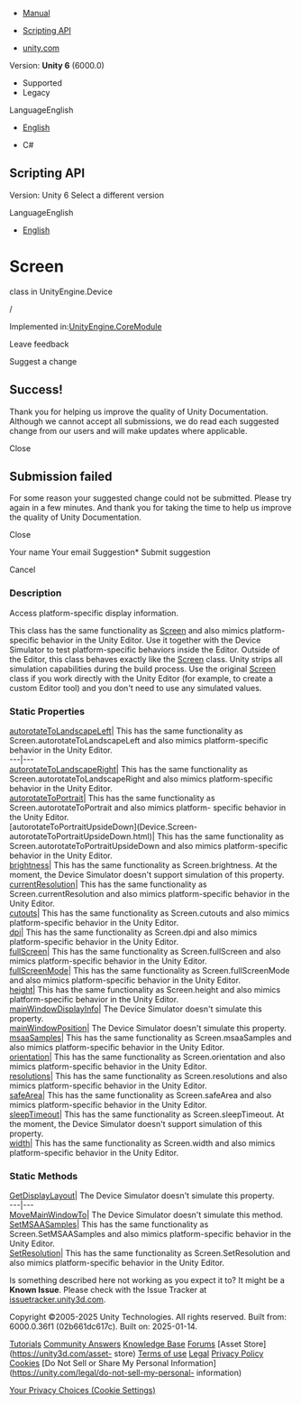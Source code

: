 [ ]()

  * [Manual](../Manual/index.html)
  * [Scripting API](../ScriptReference/index.html)

  * [unity.com](https://unity.com/)

Version: **Unity 6** (6000.0)

  * Supported
  * Legacy

LanguageEnglish

  * [English]()

  * C#

[ ](https://docs.unity3d.com)

## Scripting API

Version: Unity 6 Select a different version

LanguageEnglish

  * [English]()

# Screen

class in UnityEngine.Device

/

Implemented in:[UnityEngine.CoreModule](UnityEngine.CoreModule.html)

Leave feedback

Suggest a change

## Success!

Thank you for helping us improve the quality of Unity Documentation. Although
we cannot accept all submissions, we do read each suggested change from our
users and will make updates where applicable.

Close

## Submission failed

For some reason your suggested change could not be submitted. Please <a>try
again</a> in a few minutes. And thank you for taking the time to help us
improve the quality of Unity Documentation.

Close

Your name Your email Suggestion* Submit suggestion

Cancel

[ ]()

### Description

Access platform-specific display information.

This class has the same functionality as [Screen](Screen.html) and also mimics
platform-specific behavior in the Unity Editor. Use it together with the
Device Simulator to test platform-specific behaviors inside the Editor.
Outside of the Editor, this class behaves exactly like the
[Screen](Screen.html) class. Unity strips all simulation capabilities during
the build process. Use the original [Screen](Screen.html) class if you work
directly with the Unity Editor (for example, to create a custom Editor tool)
and you don't need to use any simulated values.

### Static Properties

[autorotateToLandscapeLeft](Device.Screen-autorotateToLandscapeLeft.html)|
This has the same functionality as Screen.autorotateToLandscapeLeft and also
mimics platform-specific behavior in the Unity Editor.  
---|---  
[autorotateToLandscapeRight](Device.Screen-autorotateToLandscapeRight.html)|
This has the same functionality as Screen.autorotateToLandscapeRight and also
mimics platform-specific behavior in the Unity Editor.  
[autorotateToPortrait](Device.Screen-autorotateToPortrait.html)| This has the
same functionality as Screen.autorotateToPortrait and also mimics platform-
specific behavior in the Unity Editor.  
[autorotateToPortraitUpsideDown](Device.Screen-
autorotateToPortraitUpsideDown.html)| This has the same functionality as
Screen.autorotateToPortraitUpsideDown and also mimics platform-specific
behavior in the Unity Editor.  
[brightness](Device.Screen-brightness.html)| This has the same functionality
as Screen.brightness. At the moment, the Device Simulator doesn't support
simulation of this property.  
[currentResolution](Device.Screen-currentResolution.html)| This has the same
functionality as Screen.currentResolution and also mimics platform-specific
behavior in the Unity Editor.  
[cutouts](Device.Screen-cutouts.html)| This has the same functionality as
Screen.cutouts and also mimics platform-specific behavior in the Unity Editor.  
[dpi](Device.Screen-dpi.html)| This has the same functionality as Screen.dpi
and also mimics platform-specific behavior in the Unity Editor.  
[fullScreen](Device.Screen-fullScreen.html)| This has the same functionality
as Screen.fullScreen and also mimics platform-specific behavior in the Unity
Editor.  
[fullScreenMode](Device.Screen-fullScreenMode.html)| This has the same
functionality as Screen.fullScreenMode and also mimics platform-specific
behavior in the Unity Editor.  
[height](Device.Screen-height.html)| This has the same functionality as
Screen.height and also mimics platform-specific behavior in the Unity Editor.  
[mainWindowDisplayInfo](Device.Screen-mainWindowDisplayInfo.html)| The Device
Simulator doesn't simulate this property.  
[mainWindowPosition](Device.Screen-mainWindowPosition.html)| The Device
Simulator doesn't simulate this property.  
[msaaSamples](Device.Screen-msaaSamples.html)| This has the same functionality
as Screen.msaaSamples and also mimics platform-specific behavior in the Unity
Editor.  
[orientation](Device.Screen-orientation.html)| This has the same functionality
as Screen.orientation and also mimics platform-specific behavior in the Unity
Editor.  
[resolutions](Device.Screen-resolutions.html)| This has the same functionality
as Screen.resolutions and also mimics platform-specific behavior in the Unity
Editor.  
[safeArea](Device.Screen-safeArea.html)| This has the same functionality as
Screen.safeArea and also mimics platform-specific behavior in the Unity
Editor.  
[sleepTimeout](Device.Screen-sleepTimeout.html)| This has the same
functionality as Screen.sleepTimeout. At the moment, the Device Simulator
doesn't support simulation of this property.  
[width](Device.Screen-width.html)| This has the same functionality as
Screen.width and also mimics platform-specific behavior in the Unity Editor.  
  
### Static Methods

[GetDisplayLayout](Device.Screen.GetDisplayLayout.html)| The Device Simulator
doesn't simulate this property.  
---|---  
[MoveMainWindowTo](Device.Screen.MoveMainWindowTo.html)| The Device Simulator
doesn't simulate this method.  
[SetMSAASamples](Device.Screen.SetMSAASamples.html)| This has the same
functionality as Screen.SetMSAASamples and also mimics platform-specific
behavior in the Unity Editor.  
[SetResolution](Device.Screen.SetResolution.html)| This has the same
functionality as Screen.SetResolution and also mimics platform-specific
behavior in the Unity Editor.  
  
Is something described here not working as you expect it to? It might be a
**Known Issue**. Please check with the Issue Tracker at
[issuetracker.unity3d.com](https://issuetracker.unity3d.com).

Copyright ©2005-2025 Unity Technologies. All rights reserved. Built from:
6000.0.36f1 (02b661dc617c). Built on: 2025-01-14.

[Tutorials](https://unity3d.com/learn) [Community
Answers](https://answers.unity3d.com) [Knowledge
Base](https://support.unity3d.com/hc/en-us)
[Forums](https://forum.unity3d.com) [Asset Store](https://unity3d.com/asset-
store) [Terms of use](https://docs.unity3d.com/Manual/TermsOfUse.html)
[Legal](https://unity.com/legal) [Privacy
Policy](https://unity.com/legal/privacy-policy)
[Cookies](https://unity.com/legal/cookie-policy) [Do Not Sell or Share My
Personal Information](https://unity.com/legal/do-not-sell-my-personal-
information)

[Your Privacy Choices (Cookie Settings)](javascript:void\(0\);)

